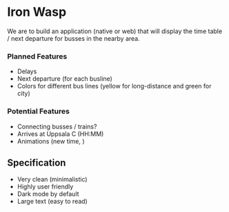 # Iron Wasp

We are to build an application (native or web) that will display the time table / next departure for busses in the nearby area.


### Planned Features

- Delays
- Next departure (for each busline)
- Colors for different bus lines (yellow for long-distance and green for city)


### Potential Features

- Connecting busses / trains?
- Arrives at Uppsala C (HH:MM)
- Animations (new time, )


## Specification

- Very clean (minimalistic)
- Highly user friendly
- Dark mode by default
- Large text (easy to read)
